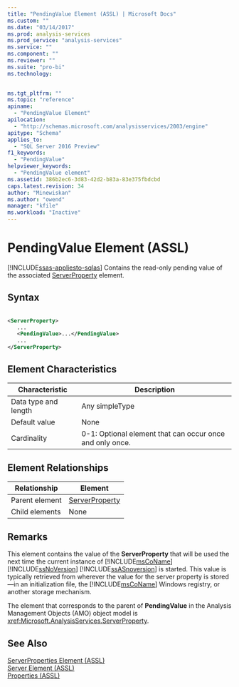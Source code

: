 ```yaml
---
title: "PendingValue Element (ASSL) | Microsoft Docs"
ms.custom: ""
ms.date: "03/14/2017"
ms.prod: analysis-services
ms.prod_service: "analysis-services"
ms.service: ""
ms.component: ""
ms.reviewer: ""
ms.suite: "pro-bi"
ms.technology: 
  

ms.tgt_pltfrm: ""
ms.topic: "reference"
apiname: 
  - "PendingValue Element"
apilocation: 
  - "http://schemas.microsoft.com/analysisservices/2003/engine"
apitype: "Schema"
applies_to: 
  - "SQL Server 2016 Preview"
f1_keywords: 
  - "PendingValue"
helpviewer_keywords: 
  - "PendingValue element"
ms.assetid: 386b2ec6-3d83-42d2-b83a-83e375fbdcbd
caps.latest.revision: 34
author: "Minewiskan"
ms.author: "owend"
manager: "kfile"
ms.workload: "Inactive"
---
```

# PendingValue Element (ASSL)
[!INCLUDE[ssas-appliesto-sqlas](../../../includes/ssas-appliesto-sqlas.md)]
  Contains the read-only pending value of the associated [ServerProperty](../../../analysis-services/scripting/objects/serverproperty-element-assl.md) element.  
  
## Syntax  
  
```xml  
  
<ServerProperty>  
   ...  
   <PendingValue>...</PendingValue>  
   ...  
</ServerProperty>  
```  
  
## Element Characteristics  
  
|Characteristic|Description|  
|--------------------|-----------------|  
|Data type and length|Any simpleType|  
|Default value|None|  
|Cardinality|0-1: Optional element that can occur once and only once.|  
  
## Element Relationships  
  
|Relationship|Element|  
|------------------|-------------|  
|Parent element|[ServerProperty](../../../analysis-services/scripting/objects/serverproperty-element-assl.md)|  
|Child elements|None|  
  
## Remarks  
 This element contains the value of the **ServerProperty** that will be used the next time the current instance of [!INCLUDE[msCoName](../../../includes/msconame-md.md)] [!INCLUDE[ssNoVersion](../../../includes/ssnoversion-md.md)] [!INCLUDE[ssASnoversion](../../../includes/ssasnoversion-md.md)] is started. This value is typically retrieved from wherever the value for the server property is stored—in an initialization file, the [!INCLUDE[msCoName](../../../includes/msconame-md.md)] Windows registry, or another storage mechanism.  
  
 The element that corresponds to the parent of **PendingValue** in the Analysis Management Objects (AMO) object model is <xref:Microsoft.AnalysisServices.ServerProperty>.  
  
## See Also  
 [ServerProperties Element &#40;ASSL&#41;](../../../analysis-services/scripting/collections/serverproperties-element-assl.md)   
 [Server Element &#40;ASSL&#41;](../../../analysis-services/scripting/objects/server-element-assl.md)   
 [Properties &#40;ASSL&#41;](../../../analysis-services/scripting/properties/properties-assl.md)  
  
  

